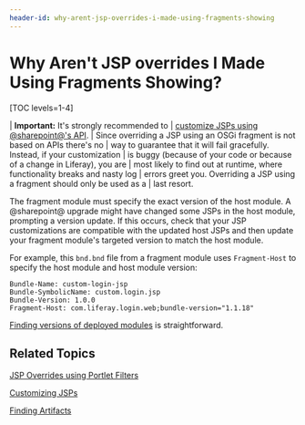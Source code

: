 ```yaml
---
header-id: why-arent-jsp-overrides-i-made-using-fragments-showing
---
```


# Why Aren't JSP overrides I Made Using Fragments Showing?

[TOC levels=1-4]

| **Important:** It's strongly recommended to
| [customize JSPs using @sharepoint@'s API](/docs/7-2/customization/-/knowledge_base/c/customizing-jsps).
| Since overriding a JSP using an OSGi fragment is not based on APIs there's no
| way to guarantee that it will fail gracefully. Instead, if your customization 
| is buggy (because of your code or because of a change in Liferay), you are
| most likely to find out at runtime, where functionality breaks and nasty log
| errors greet you. Overriding a JSP using a fragment should only be used as a
| last resort.

The fragment module must specify the exact version of the host module. A 
@sharepoint@ upgrade might have changed some JSPs in the host module, prompting a 
version update. If this occurs, check that your JSP customizations are 
compatible with the updated host JSPs and then update your fragment module's 
targeted version to match the host module. 

For example, this `bnd.bnd` file from a fragment module uses `Fragment-Host` to 
specify the host module and host module version: 

```
Bundle-Name: custom-login-jsp
Bundle-SymbolicName: custom.login.jsp
Bundle-Version: 1.0.0
Fragment-Host: com.liferay.login.web;bundle-version="1.1.18"
```

[Finding versions of deployed modules](/docs/7-2/customization/-/knowledge_base/c/finding-artifacts)
is straightforward.  

## Related Topics

[JSP Overrides using Portlet Filters](/docs/7-2/customization/-/knowledge_base/c/jsp-overrides-using-portlet-filters)

[Customizing JSPs](/docs/7-2/customization/-/knowledge_base/c/customizing-jsps)

[Finding Artifacts](/docs/7-2/customization/-/knowledge_base/c/finding-artifacts)
